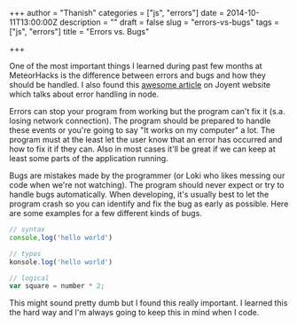 +++
author = "Thanish"
categories = ["js", "errors"]
date = 2014-10-11T13:00:00Z
description = ""
draft = false
slug = "errors-vs-bugs"
tags = ["js", "errors"]
title = "Errors vs. Bugs"

+++


One of the most important things I learned during past few months at  MeteorHacks is the difference between errors and bugs and how they  should be handled. I also found this [awesome article](https://www.joyent.com/developers/node/design/errors) on Joyent website which talks about error handling in node.

Errors can stop your program from working but the program can't fix  it (s.a. losing network connection). The program should be prepared to  handle these events or you're going to say "It works on my computer" a  lot. The program must at the least let the user know that an error has  occurred and how to fix it if they can. Also in most cases it'll be  great if we can keep at least some parts of the application running.

Bugs are mistakes made by the programmer (or Loki who likes messing  our code when we're not watching). The program should never expect or  try to handle bugs automatically. When developing, it's usually best to  let the program crash so you can identify and fix the bug as early as  possible. Here are some examples for a few different kinds of bugs.

```js
// syntax
console,log('hello world')

// typos
konsole.log('hello world')

// logical
var square = number * 2;
```

This might sound pretty dumb but I found this really important. I  learned this the hard way and I'm always going to keep this in mind when  I code.

